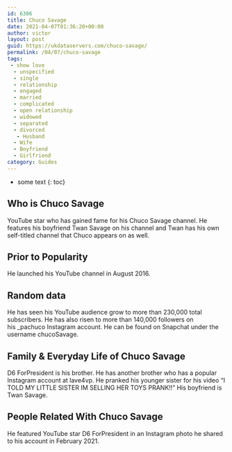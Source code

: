 ```yaml
---
id: 6306
title: Chuco Savage
date: 2021-04-07T01:36:20+00:00
author: victor
layout: post
guid: https://ukdataservers.com/chuco-savage/
permalink: /04/07/chuco-savage
tags:
 - show love
  - unspecified
  - single
  - relationship
  - engaged
  - married
  - complicated
  - open relationship
  - widowed
  - separated
  - divorced
   - Husband
  - Wife
  - Boyfriend
  - Girlfriend
category: Guides
---
```


* some text
{: toc}


## Who is Chuco Savage



YouTube star who has gained fame for his Chuco Savage channel. He features his boyfriend Twan Savage on his channel and Twan has his own self-titled channel that Chuco appears on as well. 

                
                
                
## Prior to Popularity



He launched his YouTube channel in August 2016.

                
                
                
## Random data



He has seen his YouTube audience grow to more than 230,000 total subscribers. He has also risen to more than 140,000 followers on his _pachuco Instagram account. He can be found on Snapchat under the username chucoSavage. 

                
                
                
## Family & Everyday Life of Chuco Savage



D6 ForPresident is his brother. He has another brother who has a popular Instagram account at lave4vp. He pranked his younger sister for his video &#8220;I TOLD MY LITTLE SISTER IM SELLING HER TOYS PRANK!!&#8221; His boyfriend is Twan Savage.

                
                
                
## People Related With Chuco Savage



He featured YouTube star D6 ForPresident in an Instagram photo he shared to his account in February 2021.

                
              
            
          
          
          